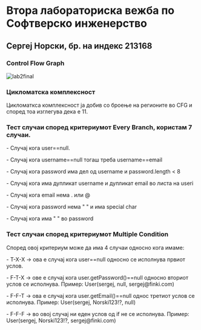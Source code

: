 <h1>Втора лабораториска вежба по Софтверско инженерство</h1>
<h2>Сергеј Норски, бр. на индекс 213168</h2>
<h3>Control Flow Graph</h3>

![lab2final](https://github.com/sergejnorski/SI_2023_lab2_213168/assets/75416368/26606f45-b442-41c8-9a1d-8b0ac484883e)

<h3>Цикломатска комплексност</h3>
<p>Цикломаткса комплексност ја добив со броење на регионите во CFG и според тоа изглегува дека е 11.</p>

<h3>Тест случаи според критериумот Every Branch, користам 7 случаи.</h3>
<p>- Случај кога user==null.<br></p>
<p>- Случај кога username==null тогаш треба username==email </p>
<p>- Случај кога password има дел од username и password.length < 8</p>
<p>- Случај кога има дупликат username и дупликат email во листа на useri</p>
<p>- Случај кога email нема . или @ </p>
<p>- Случај кога password нема " " и има special char</p>
<p>- Случај кога има " " во password</p>

<h3>Тест случаи според критериумот Multiple Condition</h3>
<p>Според овој критериум може да има 4 случаи односно кога имаме:</p>
<p>- T-X-X  ->  ова е случај кога user==null односно се исполнува првиот услов.<br></p>
<p>- F-T-X  ->  ове е случај кога user.getPassword()==null односно вториот услов се исполнува. Пример: User(sergej, null, sergej@finki.com)<br></p>
<p>- F-F-T  ->  ова е случај кога user.getEmail()==null однос третиот услов се исполнува. Пример: User(sergej, Norski123!?, null)<br></p>
<p>- F-F-F  ->  во овој случај ни еден услов од if не се исполнува. Пример: User(sergej, Norski123!?, sergej@finki.com) <br></p>
